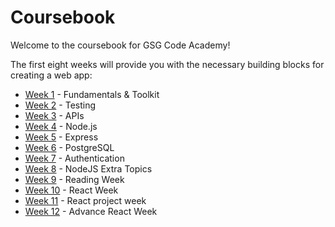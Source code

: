 # Coursebook

Welcome to the coursebook for GSG Code Academy!

The first eight weeks will provide you with the necessary building blocks for creating a web app:

- [Week 1](week-1/README.md) - Fundamentals & Toolkit
- [Week 2](week-2/README.md) - Testing
- [Week 3](week-3/README.md) - APIs
- [Week 4](week-4/README.md) - Node.js
- [Week 5](week-5/README.md) - Express
- [Week 6](week-6/README.md) - PostgreSQL
- [Week 7](week-7/README.md) - Authentication
- [Week 8](week-8/README.md) - NodeJS Extra Topics
- [Week 9](week-9/README.md) - Reading Week
- [Week 10](week-10/README.md) - React Week
- [Week 11](week-11/README.md) - React project week
- [Week 12](week-12/README.md) - Advance React Week
